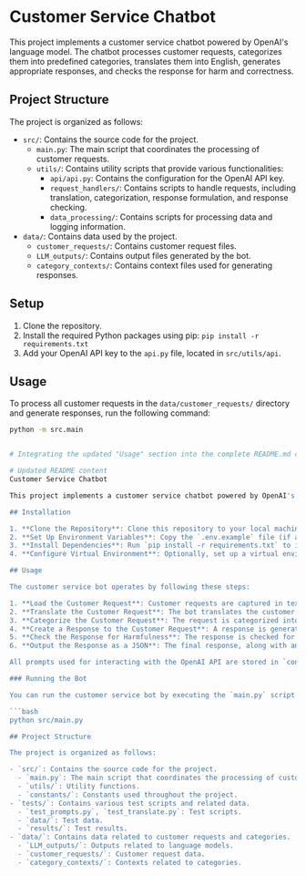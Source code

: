 # Customer Service Chatbot

This project implements a customer service chatbot powered by OpenAI's language model. The chatbot processes customer requests, categorizes them into predefined categories, translates them into English, generates appropriate responses, and checks the response for harm and correctness.

## Project Structure

The project is organized as follows:

- `src/`: Contains the source code for the project.
  - `main.py`: The main script that coordinates the processing of customer requests.
  - `utils/`: Contains utility scripts that provide various functionalities:
    - `api/api.py`: Contains the configuration for the OpenAI API key.
    - `request_handlers/`: Contains scripts to handle requests, including translation, categorization, response formulation, and response checking.
    - `data_processing/`: Contains scripts for processing data and logging information.
- `data/`: Contains data used by the project.
  - `customer_requests/`: Contains customer request files.
  - `LLM_outputs/`: Contains output files generated by the bot.
  - `category_contexts/`: Contains context files used for generating responses.

## Setup

1. Clone the repository.
2. Install the required Python packages using pip: `pip install -r requirements.txt`
3. Add your OpenAI API key to the `api.py` file, located in `src/utils/api`.

## Usage

To process all customer requests in the `data/customer_requests/` directory and generate responses, run the following command:

```bash
python -m src.main


# Integrating the updated "Usage" section into the complete README.md content

# Updated README content
Customer Service Chatbot

This project implements a customer service chatbot powered by OpenAI's language model. The chatbot processes customer requests, categorizes them into predefined categories, translates them into English, generates appropriate responses, and checks the response for harm and correctness.

## Installation

1. **Clone the Repository**: Clone this repository to your local machine.
2. **Set Up Environment Variables**: Copy the `.env.example` file (if available) and rename it to `.env`. Fill in the required keys such as `OpenAI_API_KEY`.
3. **Install Dependencies**: Run `pip install -r requirements.txt` to install the required dependencies.
4. **Configure Virtual Environment**: Optionally, set up a virtual environment using your preferred method.

## Usage

The customer service bot operates by following these steps:

1. **Load the Customer Request**: Customer requests are captured in text files located in the `/data/customer_requests` directory. The bot reads these files to process the requests (A sample customer request is included)
2. **Translate the Customer Request**: The bot translates the customer request into English, if needed, using the configured translation service.
3. **Categorize the Customer Request**: The request is categorized into one of the predefined categories.
4. **Create a Response to the Customer Request**: A response is generated based on the category and context of the request.
5. **Check the Response for Harmfulness**: The response is checked for harmful content or language using predefined criteria.
6. **Output the Response as a JSON**: The final response, along with any relevant metadata, is output as a JSON file and stored in the `/data/LLM_outputs` directory.

All prompts used for interacting with the OpenAI API are stored in `constants/system_messages`.

### Running the Bot

You can run the customer service bot by executing the `main.py` script within the `src` directory:

```bash
python src/main.py

## Project Structure

The project is organized as follows:

- `src/`: Contains the source code for the project.
  - `main.py`: The main script that coordinates the processing of customer requests.
  - `utils/`: Utility functions.
  - `constants/`: Constants used throughout the project.
- `tests/`: Contains various test scripts and related data.
  - `test_prompts.py`, `test_translate.py`: Test scripts.
  - `data/`: Test data.
  - `results/`: Test results.
- `data/`: Contains data related to customer requests and categories.
  - `LLM_outputs/`: Outputs related to language models.
  - `customer_requests/`: Customer request data.
  - `category_contexts/`: Contexts related to categories.
